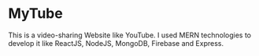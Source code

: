 # MyTube
This is a video-sharing Website like YouTube. I used MERN technologies to develop it like ReactJS, NodeJS, MongoDB, Firebase and Express.
